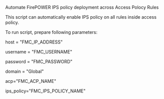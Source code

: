 Automate FirePOWER IPS policy deployment across Access Polocy Rules

This script can automatically enable IPS policy on all rules inside access policy.

To run script, prepare following parameters:

host = "FMC_IP_ADDRESS"

username = "FMC_USERNAME"

password = "FMC_PASSWORD"

domain = "Global"

acp="FMC_ACP_NAME"

ips_policy="FMC_IPS_POLICY_NAME"


